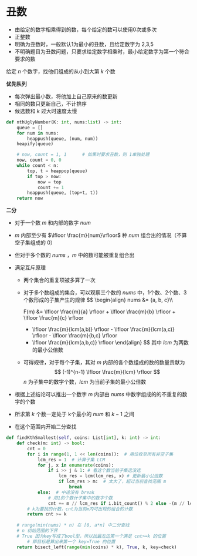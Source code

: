 # 丑数

- 由给定的数字相乘得到的数，每个给定的数可以使用0次或多次
- 正整数
- 明确为丑数时，一般默认1为最小的丑数，且给定数字为 2,3,5
- 不明确题目为丑数问题，只要求给定数字相乘时，最小给定数字为第一个符合要求的数



给定 $n$ 个数字，找他们组成的从小到大第 $k$​ 个数

**优先队列**

- 每次弹出最小数，将他加上自己原来的数更新
- 相同的数只更新自己，不计排序
- 候选数和 $k$ 过大时速度太慢

```PYTHON
def nthUglyNumber(K: int, nums:list) -> int:
    queue = []
    for num in nums:
        heappush(queue, (num, num))
    heapify(queue)

    # now, count = 1, 1      # 如果时要求丑数，则 1单独处理
    now, count = 0, 0
    while count < n:
        top, t = heappop(queue)
        if top > now:
            now = top
            count += 1
        heappush(queue, (top+t, t))
    return now
```



**二分**

- 对于一个数 $m$ 和内部的数字 $num$ 

- $m$ 内部至少有 $\lfloor \frac{m}{num}\rfloor$ 种 $num$ 组合出的情况（不算空子集组成的 0）

- 但对于多个数的 $nums$ ，$m$ 中的数可能被重复组合出

- 满足互斥原理
  - 两个集合的重复项被多算了一次
  
  - 对于多个数组成的集合，可以观察三个数的 $nums$ 中，1个数、2个数、3个数形成的子集产生的规律
    $$
    \begin{align}
    nums &= \{a, b, c\}\\\\
    
    F(m) &= \lfloor \frac{m}{a} \rfloor + \lfloor \frac{m}{b} \rfloor + \lfloor \frac{m}{c} \rfloor
    - \lfloor \frac{m}{lcm(a,b)} \rfloor - \lfloor \frac{m}{lcm(a,c)} \rfloor - \lfloor \frac{m}{b,c} \rfloor
    + \lfloor \frac{m}{lcm(a,b,c)} \rfloor
    \end{align}
    $$
    其中 $lcm$ 为两数的最小公倍数
  
  - 可得规律，对于每个子集，其对 $m$ 内部的各个数组成的数的数量贡献为
    $$
    (-1)^{n-1} \lfloor \frac{m}{lcm} \rfloor
    $$
    $n$ 为子集中的数字个数，$lcm$ 为当前子集的最小公倍数
  
- 根据上述结论可以推出一个数字 $m$ 内部由 $nums$ 中数字组成的的不重复的数字的个数

- 所求第 $k$ 个数一定处于 k个最小的 $num$ 和 $k-1$ 之间

- 在这个范围内开始二分查找

```python
def findKthSmallest(self, coins: List[int], k: int) -> int:
    def check(m: int) -> bool:
        cnt = 0
        for i in range(1, 1 << len(coins)):  # 用位枚举所有非空子集
            lcm_res = 1  # 计算子集 LCM
            for j, x in enumerate(coins):
                if i >> j & 1: # 看这个数当前子集选没选
                    lcm_res = lcm(lcm_res, x) # 更新最小公倍数
                    if lcm_res > m:  # 太大了，超过当前查找范围 m
                        break
            else:  # 中途没有 break
                # 用1的个数计子集中的数字个数
                cnt += m // lcm_res if i.bit_count() % 2 else -(m // lcm_res)
        # k为要找的计数，cnt为当前m内可出现的组合的计数
        return cnt >= k
    
    # range(min(nums) * n) 在 [0, a*n] 中二分查找
    # n 初始范围的下界
    # True 因为key写成了bool型，所以找最左边第一个满足 cnt>=k 的位置
        # 即目标是算出来第一个 key=True 的位置
    return bisect_left(range(min(coins) * k), True, k, key=check)
```


